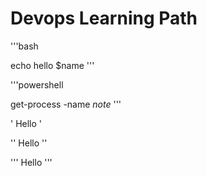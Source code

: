 # Devops Learning Path

'''bash

echo hello $name
'''

'''powershell

get-process -name *note*
'''

'
Hello
'

''
Hello
''

'''
Hello
'''
